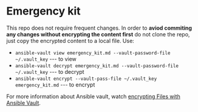 # Emergency kit

This repo does not require frequent changes. In order to **aviod commiting any changes without encrypting the content first** do not clone the repo, just copy the encrypted content to a local file. Use:

- `ansible-vault view emergency_kit.md --vault-password-file ~/.vault_key` --- to view
- `ansible-vault decrypt emergency_kit.md --vault-password-file ~/.vault_key` --- to decrypt
- `ansible-vault encrypt --vault-pass-file ~/.vault_key emergency_kit.md` --- to encrypt

For more information about Ansible vault, watch [encrypting Files with Ansible Vault](https://www.youtube.com/watch?v=xeBnAbmt3Wk).
